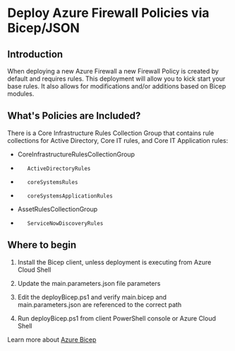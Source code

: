 # Deploy Azure Firewall Policies via Bicep/JSON

## Introduction

When deploying a new Azure Firewall a new Firewall Policy is created by default and requires rules.  This deployment will allow you to kick start your base rules. It also allows for modifications and/or additions based on Bicep modules.

## What's Policies are Included?

There is a Core Infrastructure Rules Collection Group that contains rule collections for Active Directory, Core IT rules, and Core IT Application rules:
* CoreInfrastructureRulesCollectionGroup
*        ActiveDirectoryRules
*        coreSystemsRules
*        coreSystemsApplicationRules
* AssetRulesCollectionGroup
*        ServiceNowDiscoveryRules

## Where to begin

1) Install the Bicep client, unless deployment is executing from Azure Cloud Shell

2) Update the main.parameters.json file parameters

3) Edit the deployBicep.ps1 and verify main.bicep and main.parameters.json are referenced to the correct path

4) Run deployBicep.ps1 from client PowerShell console or Azure Cloud Shell

Learn more about [Azure Bicep](https://docs.microsoft.com/en-us/azure/azure-resource-manager/templates/bicep-overview)